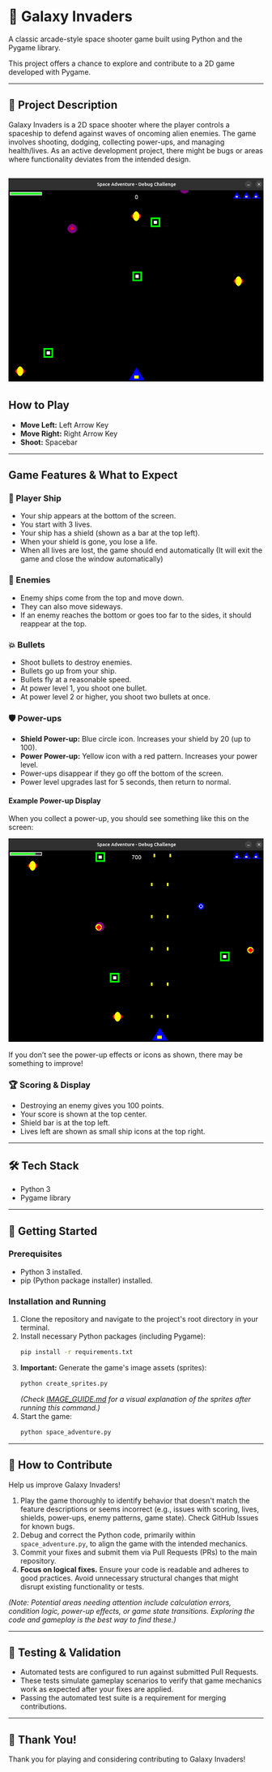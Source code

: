 # 🚀 Galaxy Invaders

A classic arcade-style space shooter game built using Python and the Pygame library.

This project offers a chance to explore and contribute to a 2D game developed with Pygame.

---

## 📜 Project Description

Galaxy Invaders is a 2D space shooter where the player controls a spaceship to defend against waves of oncoming alien enemies. The game involves shooting, dodging, collecting power-ups, and managing health/lives. As an active development project, there might be bugs or areas where functionality deviates from the intended design.

![alt text](support/Opening.png)
---

## How to Play

- **Move Left:** Left Arrow Key
- **Move Right:** Right Arrow Key
- **Shoot:** Spacebar

---

## Game Features & What to Expect

### 🚀 Player Ship
- Your ship appears at the bottom of the screen.
- You start with 3 lives.
- Your ship has a shield (shown as a bar at the top left).
- When your shield is gone, you lose a life.
- When all lives are lost, the game should end automatically (It will exit the game and close the window automatically)

### 👾 Enemies
- Enemy ships come from the top and move down.
- They can also move sideways.
- If an enemy reaches the bottom or goes too far to the sides, it should reappear at the top.

### 💥 Bullets
- Shoot bullets to destroy enemies.
- Bullets go up from your ship.
- Bullets fly at a reasonable speed.
- At power level 1, you shoot one bullet.
- At power level 2 or higher, you shoot two bullets at once.

### 🛡️ Power-ups
- **Shield Power-up:** Blue circle icon. Increases your shield by 20 (up to 100).
- **Power Power-up:** Yellow icon with a red pattern. Increases your power level.
- Power-ups disappear if they go off the bottom of the screen.
- Power level upgrades last for 5 seconds, then return to normal.

#### Example Power-up Display

When you collect a power-up, you should see something like this on the screen:

![Power Ups Example](support/Power_ups.png)

If you don’t see the power-up effects or icons as shown, there may be something to improve!

### 🏆 Scoring & Display
- Destroying an enemy gives you 100 points.
- Your score is shown at the top center.
- Shield bar is at the top left.
- Lives left are shown as small ship icons at the top right.

---


## 🛠️ Tech Stack

- Python 3
- Pygame library

---

## 🚀 Getting Started

### Prerequisites

- Python 3 installed.
- pip (Python package installer) installed.

### Installation and Running

1.  Clone the repository and navigate to the project's root directory in your terminal.
2.  Install necessary Python packages (including Pygame):
    ```bash
    pip install -r requirements.txt
    ```
3.  **Important:** Generate the game's image assets (sprites):
    ```bash
    python create_sprites.py
    ```
    *(Check [IMAGE_GUIDE.md](IMAGE_GUIDE.md) for a visual explanation of the sprites after running this command.)*
4.  Start the game:
    ```bash
    python space_adventure.py
    ```
--- 

## 🚩 How to Contribute

Help us improve Galaxy Invaders!
1.  Play the game thoroughly to identify behavior that doesn't match the feature descriptions or seems incorrect (e.g., issues with scoring, lives, shields, power-ups, enemy patterns, game state). Check GitHub Issues for known bugs.
2.  Debug and correct the Python code, primarily within `space_adventure.py`, to align the game with the intended mechanics.
3.  Commit your fixes and submit them via Pull Requests (PRs) to the main repository.
4.  **Focus on logical fixes.** Ensure your code is readable and adheres to good practices. Avoid unnecessary structural changes that might disrupt existing functionality or tests.

*(Note: Potential areas needing attention include calculation errors, condition logic, power-up effects, or game state transitions. Exploring the code and gameplay is the best way to find these.)*

---

## 🧪 Testing & Validation

- Automated tests are configured to run against submitted Pull Requests.
- These tests simulate gameplay scenarios to verify that game mechanics work as expected after your fixes are applied.
- Passing the automated test suite is a requirement for merging contributions.

---

## 🙏 Thank You!

Thank you for playing and considering contributing to Galaxy Invaders!
